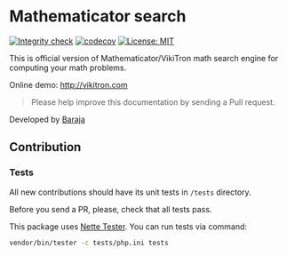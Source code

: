 Mathematicator search
=====================

[![Integrity check](https://github.com/mathematicator-core/search/workflows/Integrity%20check/badge.svg)](https://github.com/mathematicator-core/search/actions?query=workflow%3A%22Integrity+check%22)
[![codecov](https://codecov.io/gh/mathematicator-core/search/branch/master/graph/badge.svg)](https://codecov.io/gh/mathematicator-core/search)
[![License: MIT](https://img.shields.io/badge/License-MIT-brightgreen.svg)](./LICENSE)

This is official version of Mathematicator/VikiTron math search engine for computing your math problems.

Online demo: http://vikitron.com

> Please help improve this documentation by sending a Pull request.

Developed by [Baraja](https://baraja.cz)

Contribution
----

### Tests

All new contributions should have its unit tests in `/tests` directory.

Before you send a PR, please, check that all tests pass.

This package uses [Nette Tester](https://tester.nette.org/). You can run tests via command:
```bash
vendor/bin/tester -c tests/php.ini tests
````
